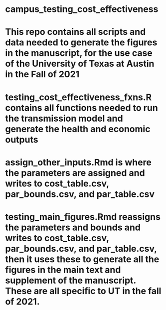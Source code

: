 # campus_testing_cost_effectiveness

# This repo contains all scripts and data needed to generate the figures in the manuscript, for the use case of the University of Texas at Austin in the Fall of 2021

# testing_cost_effectiveness_fxns.R contains all functions needed to run the transmission model and generate the health and economic outputs 

# assign_other_inputs.Rmd is where the parameters are assigned and writes to cost_table.csv, par_bounds.csv, and par_table.csv

# testing_main_figures.Rmd reassigns the parameters and bounds and writes to cost_table.csv, par_bounds.csv, and par_table.csv, then it uses these to generate all the figures in the main text and supplement of the manuscript. These are all specific to UT in the fall of 2021.
